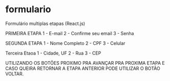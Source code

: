 # formulario
Formulário multiplas etapas (React.js)

PRIMEIRA ETAPA 
1 -  E-mail
2 -  Confirme seu email
3 - Senha

SEGUNDA ETAPA
1 -  Nome Completo
2 - CPF
3 - Celular

Terceira Etaoa
1 - Cidade, UF
2 - Rua 
3 - CEP

UTILIZANDO OS BOTÕES PROXIMO PRA AVANÇAR PRA PROXIMA ETAPA E CASO QUEIRA RETORNAR A ETAPA ANTERIOR PODE UTILIZAR O BOTÃO VOLTAR.
